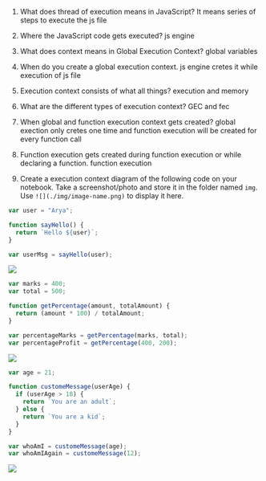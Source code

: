 1. What does thread of execution means in JavaScript?
   It means series of steps to execute the js file

2. Where the JavaScript code gets executed?
   js engine

3. What does context means in Global Execution Context?
   global variables

4. When do you create a global execution context.
   js engine cretes it while execution of js file

5. Execution context consists of what all things?
   execution and memory

6. What are the different types of execution context?
   GEC and fec

7. When global and function execution context gets created?
   global exection only cretes one time and function execution will be created for every function call

8. Function execution gets created during function execution or while declaring a function.
   function execution

9. Create a execution context diagram of the following code on your notebook. Take a screenshot/photo and store it in the folder named `img`. Use `![](./img/image-name.png)` to display it here.

```js
var user = "Arya";

function sayHello() {
  return `Hello ${user}`;
}

var userMsg = sayHello(user);
```

<!-- Put your image here -->

![](./img/image-name.jpg)

```js
var marks = 400;
var total = 500;

function getPercentage(amount, totalAmount) {
  return (amount * 100) / totalAmount;
}

var percentageMarks = getPercentage(marks, total);
var percentageProfit = getPercentage(400, 200);
```

<!-- Put your image here -->

![](./img/image-name.jpg)

```js
var age = 21;

function customeMessage(userAge) {
  if (userAge > 18) {
    return `You are an adult`;
  } else {
    return `You are a kid`;
  }
}

var whoAmI = customeMessage(age);
var whoAmIAgain = customeMessage(12);
```

<!-- Put your image here -->

![](./img/image-name.jpg)
